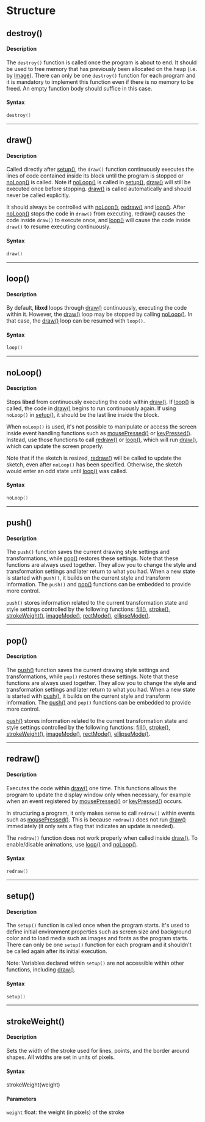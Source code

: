 # Structure

## destroy()

#### Description

The `destroy()` function is called once the program is about to end. It should be used to free memory that has previously been allocated on the heap (i.e. by [Image](image.md#Image)). There can only be one `destroy()` function for each program and it is mandatory to implement this function even if there is no memory to be freed. An empty function body should suffice in this case.

#### Syntax

```C++
destroy()
```

---

## draw()

#### Description

Called directly after [setup()](structure.md#setup), the `draw()` function continuously executes the lines of code contained inside its block until the program is stopped or [noLoop()](structure.md#noLoop) is called. Note if [noLoop()](structure.md#noLoop) is called in [setup()](structure.md#setup), [draw()](structure.md#draw) will still be executed once before stopping. [draw()](structure.md#draw) is called automatically and should never be called explicitly.

It should always be controlled with [noLoop()](structure.md#noLoop), [redraw()](structure.md#redraw) and [loop()](structure.md#loop). After [noLoop()](structure.md#noLoop) stops the code in `draw()` from executing, redraw() causes the code inside `draw()` to execute once, and [loop()](structure.md#loop) will cause the code inside `draw()` to resume executing continuously. 

#### Syntax

```C++
draw()
```

---

## loop()

#### Description

By default, **libxd** loops through [draw()](structure.md#draw) continuously, executing the code within it. However, the [draw()](structure.md#draw) loop may be stopped by calling [noLoop()](structure.md#noLoop). In that case, the [draw()](structure.md#draw) loop can be resumed with `loop()`.

#### Syntax

```C++
loop()
```

---

## noLoop()

#### Description

Stops **libxd** from continuously executing the code within [draw()](structure.md#draw). If [loop()](structure.md#loop) is called, the code in [draw()](structure.md#draw) begins to run continuously again. If using `noLoop()` in [setup()](structure.md#setup), it should be the last line inside the block.

When `noLoop()` is used, it's not possible to manipulate or access the screen inside event handling functions such as [mousePressed()](events.md#mousePressed) or [keyPressed()](events.md#keyPressed). Instead, use those functions to call [redraw()](structure.md#redraw) or [loop()](structure.md#loop), which will run [draw()](structure.md#draw), which can update the screen properly.

Note that if the sketch is resized, [redraw()](structure.md#redraw) will be called to update the sketch, even after `noLoop()` has been specified. Otherwise, the sketch would enter an odd state until [loop()](structure.md#loop) was called.

#### Syntax

```C++
noLoop()
```

---

## push()

#### Description

The `push()` function saves the current drawing style settings and transformations, while [pop()](structure.md#pop) restores these settings. Note that these functions are always used together. They allow you to change the style and transformation settings and later return to what you had. When a new state is started with `push()`, it builds on the current style and transform information. The `push()` and [pop()](structure.md#pop) functions can be embedded to provide more control.

`push()` stores information related to the current transformation state and style settings controlled by the following functions: [fill()](color.md#fill), [stroke()](color.md#stroke), [strokeWeight()](structure.md#strokeWeight), [imageMode()](image.md#imageMode), [rectMode()](shape.md#rectMode), [ellipseMode()](shape.md#ellipseMode).

---

## pop()

#### Description

The [push()](structure.md#push) function saves the current drawing style settings and transformations, while `pop()` restores these settings. Note that these functions are always used together. They allow you to change the style and transformation settings and later return to what you had. When a new state is started with [push()](structure.md#push), it builds on the current style and transform information. The [push()](structure.md#push) and `pop()` functions can be embedded to provide more control.

[push()](structure.md#push) stores information related to the current transformation state and style settings controlled by the following functions: [fill()](color.md#fill), [stroke()](color.md#stroke), [strokeWeight()](structure.md#strokeWeight), [imageMode()](image.md#imageMode), [rectMode()](shape.md#rectMode), [ellipseMode()](shape.md#ellipseMode).

---

## redraw()

#### Description

Executes the code within [draw()](structure.md#draw) one time. This functions allows the program to update the display window only when necessary, for example when an event registered by [mousePressed()](events.md#mousePressed) or [keyPressed()](events.md#keyPressed) occurs.

In structuring a program, it only makes sense to call `redraw()` within events such as [mousePressed()](events.md#mousePressed). This is because `redraw()` does not run [draw()](structure.md#draw) immediately (it only sets a flag that indicates an update is needed).

The `redraw()` function does not work properly when called inside [draw()](structure.md#draw). To enable/disable animations, use [loop()](structure.md#loop) and [noLoop()](structure.md#noLoop).

#### Syntax

```C++
redraw()
```

---

## setup()

#### Description

The `setup()` function is called once when the program starts. It's used to define initial environment properties such as screen size and background color and to load media such as images and fonts as the program starts. There can only be one `setup()` function for each program and it shouldn't be called again after its initial execution.

Note: Variables declared within `setup()` are not accessible within other functions, including [draw()](structure.md#draw).

#### Syntax

```C++
setup()
```

---

## strokeWeight()

#### Description

Sets the width of the stroke used for lines, points, and the border around shapes. All widths are set in units of pixels.

#### Syntax

strokeWeight(weight)

#### Parameters

`weight` float: the weight (in pixels) of the stroke 
